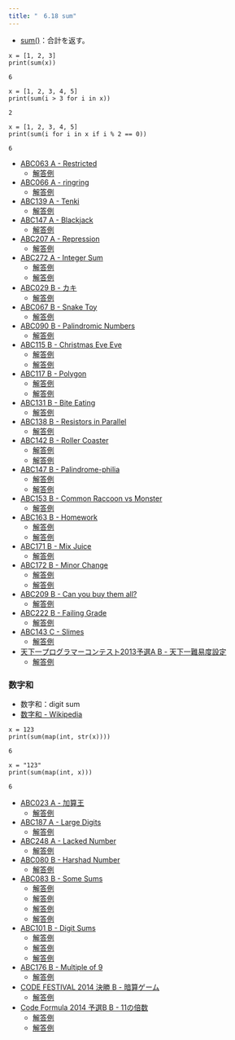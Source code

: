 ```yaml
---
title: "　6.18 sum"
---
```


* [sum()](https://docs.python.org/ja/3/library/functions.html#sum)：合計を返す。

```python:サンプルコード
x = [1, 2, 3]
print(sum(x))
```

```text:実行結果
6
```

```python:サンプルコード
x = [1, 2, 3, 4, 5]
print(sum(i > 3 for i in x))
```

```text:実行結果
2
```

```python:サンプルコード
x = [1, 2, 3, 4, 5]
print(sum(i for i in x if i % 2 == 0))
```

```text:実行結果
6
```

- [ABC063 A - Restricted](https://atcoder.jp/contests/abc063/tasks/abc063_a)
    - [解答例](https://atcoder.jp/contests/abc063/submissions/18082417)
- [ABC066 A - ringring](https://atcoder.jp/contests/abc066/tasks/abc066_a)
    - [解答例](https://atcoder.jp/contests/abc066/submissions/17893309)
- [ABC139 A - Tenki](https://atcoder.jp/contests/abc139/tasks/abc139_a)
    - [解答例](https://atcoder.jp/contests/abc139/submissions/17503080)
- [ABC147 A - Blackjack](https://atcoder.jp/contests/abc147/tasks/abc147_a)
    - [解答例](https://atcoder.jp/contests/abc147/submissions/18082512)
- [ABC207 A - Repression](https://atcoder.jp/contests/abc207/tasks/abc207_a)
    - [解答例](https://atcoder.jp/contests/abc207/submissions/24204689)
- [ABC272 A - Integer Sum](https://atcoder.jp/contests/abc272/tasks/abc272_a)
    - [解答例](https://atcoder.jp/contests/abc272/submissions/35512122)
    - [解答例](https://atcoder.jp/contests/abc272/submissions/35512188)
- [ABC029 B - カキ](https://atcoder.jp/contests/abc029/tasks/abc029_b)
    - [解答例](https://atcoder.jp/contests/abc029/submissions/15406171)
- [ABC067 B - Snake Toy](https://atcoder.jp/contests/abc067/tasks/abc067_b)
    - [解答例](https://atcoder.jp/contests/abc067/submissions/17893804)
- [ABC090 B - Palindromic Numbers](https://atcoder.jp/contests/abc090/tasks/abc090_b)
    - [解答例](https://atcoder.jp/contests/abc090/submissions/17502342)
- [ABC115 B - Christmas Eve Eve](https://atcoder.jp/contests/abc115/tasks/abc115_b)
    - [解答例](https://atcoder.jp/contests/abc115/submissions/15568096)
    - [解答例](https://atcoder.jp/contests/abc115/submissions/17894565)
- [ABC117 B - Polygon](https://atcoder.jp/contests/abc117/tasks/abc117_b)
    - [解答例](https://atcoder.jp/contests/abc117/submissions/18016014)
    - [解答例](https://atcoder.jp/contests/abc117/submissions/17894622)
- [ABC131 B - Bite Eating](https://atcoder.jp/contests/abc131/tasks/abc131_b)
    - [解答例](https://atcoder.jp/contests/abc131/submissions/18017465)
- [ABC138 B - Resistors in Parallel](https://atcoder.jp/contests/abc138/tasks/abc138_b)
    - [解答例](https://atcoder.jp/contests/abc138/submissions/15299796)
- [ABC142 B - Roller Coaster](https://atcoder.jp/contests/abc142/tasks/abc142_b)
    - [解答例](https://atcoder.jp/contests/abc142/submissions/18082591)
    - [解答例](https://atcoder.jp/contests/abc142/submissions/18082592)
- [ABC147 B - Palindrome-philia](https://atcoder.jp/contests/abc147/tasks/abc147_b)
    - [解答例](https://atcoder.jp/contests/abc147/submissions/17503144)
    - [解答例](https://atcoder.jp/contests/abc147/submissions/18083200)
- [ABC153 B - Common Raccoon vs Monster](https://atcoder.jp/contests/abc153/tasks/abc153_b)
    - [解答例](https://atcoder.jp/contests/abc153/submissions/18082610)
- [ABC163 B - Homework](https://atcoder.jp/contests/abc163/tasks/abc163_b)
    - [解答例](https://atcoder.jp/contests/abc163/submissions/12257822)
    - [解答例](https://atcoder.jp/contests/abc163/submissions/12257867)
- [ABC171 B - Mix Juice](https://atcoder.jp/contests/abc171/tasks/abc171_b)
    - [解答例](https://atcoder.jp/contests/abc171/submissions/14577990)
- [ABC172 B - Minor Change](https://atcoder.jp/contests/abc172/tasks/abc172_b)
    - [解答例](https://atcoder.jp/contests/abc172/submissions/14781465)
    - [解答例](https://atcoder.jp/contests/abc172/submissions/15403410)
- [ABC209 B - Can you buy them all?](https://atcoder.jp/contests/abc209/tasks/abc209_b)
    - [解答例](https://atcoder.jp/contests/abc209/submissions/24702375)
- [ABC222 B - Failing Grade](https://atcoder.jp/contests/abc222/tasks/abc222_b)
    - [解答例](https://atcoder.jp/contests/abc222/submissions/27246098)
- [ABC143 C - Slimes](https://atcoder.jp/contests/abc143/tasks/abc143_c)
    - [解答例](https://atcoder.jp/contests/abc143/submissions/18082648)
- [天下一プログラマーコンテスト2013予選A B - 天下一難易度設定](https://atcoder.jp/contests/tenka1-2013-quala/tasks/tenka1_2013_qualA_b)
    - [解答例](https://atcoder.jp/contests/tenka1-2013-quala/submissions/18082664)

### 数字和

* 数字和：digit sum
* [数字和 - Wikipedia](https://ja.wikipedia.org/wiki/%E6%95%B0%E5%AD%97%E5%92%8C)

```python:サンプルコード
x = 123
print(sum(map(int, str(x))))
```

```bash:実行結果
6
```

```python:サンプルコード
x = "123"
print(sum(map(int, x)))
```

```bash:実行結果
6
```

- [ABC023 A - 加算王](https://atcoder.jp/contests/abc023/tasks/abc023_a)
    - [解答例](https://atcoder.jp/contests/abc023/submissions/18082671)
- [ABC187 A - Large Digits](https://atcoder.jp/contests/abc187/tasks/abc187_a)
    - [解答例](https://atcoder.jp/contests/abc187/submissions/21326761)
- [ABC248 A - Lacked Number](https://atcoder.jp/contests/abc248/tasks/abc248_a)
    - [解答例](https://atcoder.jp/contests/abc248/submissions/31066927)
- [ABC080 B - Harshad Number](https://atcoder.jp/contests/abc080/tasks/abc080_b)
    - [解答例](https://atcoder.jp/contests/abc080/submissions/18082690)
- [ABC083 B - Some Sums](https://atcoder.jp/contests/abc083/tasks/abc083_b)
    - [解答例](https://atcoder.jp/contests/abc083/submissions/18082712)
    - [解答例](https://atcoder.jp/contests/abc083/submissions/18082734)
    - [解答例](https://atcoder.jp/contests/abc083/submissions/18082753)
    - [解答例](https://atcoder.jp/contests/abc083/submissions/18082774)
- [ABC101 B - Digit Sums](https://atcoder.jp/contests/abc101/tasks/abc101_b)
    - [解答例](https://atcoder.jp/contests/abc101/submissions/18082786)
    - [解答例](https://atcoder.jp/contests/abc101/submissions/18082791)
    - [解答例](https://atcoder.jp/contests/abc101/submissions/18082799)
- [ABC176 B - Multiple of 9](https://atcoder.jp/contests/abc176/tasks/abc176_b)
    - [解答例](https://atcoder.jp/contests/abc176/submissions/17432285)
- [CODE FESTIVAL 2014 決勝 B - 暗算ゲーム](https://atcoder.jp/contests/code-festival-2014-final/tasks/code_festival_final_b)
    - [解答例](https://atcoder.jp/contests/code-festival-2014-final/submissions/17911243)
- [Code Formula 2014 予選B B - 11の倍数](https://atcoder.jp/contests/code-formula-2014-qualb/tasks/code_formula_2014_qualB_b)
    - [解答例](https://atcoder.jp/contests/code-formula-2014-qualb/submissions/15222834)
    - [解答例](https://atcoder.jp/contests/code-formula-2014-qualb/submissions/15222878)